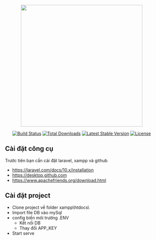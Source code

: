 <p align="center"><a href="https://laravel.com" target="_blank"><img src="https://raw.githubusercontent.com/laravel/art/master/logo-lockup/5%20SVG/2%20CMYK/1%20Full%20Color/laravel-logolockup-cmyk-red.svg" width="400"></a></p>

<p align="center">
<a href="https://travis-ci.org/laravel/framework"><img src="https://travis-ci.org/laravel/framework.svg" alt="Build Status"></a>
<a href="https://packagist.org/packages/laravel/framework"><img src="https://img.shields.io/packagist/dt/laravel/framework" alt="Total Downloads"></a>
<a href="https://packagist.org/packages/laravel/framework"><img src="https://img.shields.io/packagist/v/laravel/framework" alt="Latest Stable Version"></a>
<a href="https://packagist.org/packages/laravel/framework"><img src="https://img.shields.io/packagist/l/laravel/framework" alt="License"></a>
</p>

## Cài đặt công cụ

Trước tiên bạn cần cài đặt laravel, xampp và github

- https://laravel.com/docs/10.x/installation
- https://desktop.github.com
- https://www.apachefriends.org/download.html
## Cài đặt project

- Clone project về folder xampp\htdocs\
- Import file DB vào mySql
- config biến môi trường .ENV
  + Kết nối DB
  + Thay đổi APP_KEY
- Start serve
